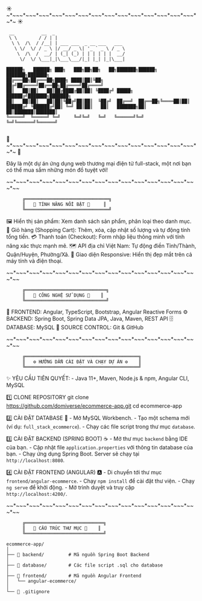 
☀️ ~*~*~*~*~*~*~*~*~*~*~*~*~*~*~*~*~*~*~*~*~*~*~*~*~*~*~*~*~*~*~*~*~*~*~*~*~*~*~*~*~*~*~*~*~ ☀️
```
 __          __  _                                        
 \ \        / / | |                                      
  \ \  /\  / /__| | ___ ___  _ __ ___   ___ 
   \ \/  \/ / _ \ |/ __/ _ \| '_ ` _ \ / _ \
    \  /\  /  __/ | (_| (_) | | | | | |  __/
     \/  \/ \___|_|\___\___/|_| |_| |_|\___|

██████╗   ██████╗ ███╗   ███╗██╗██╗   ██╗███████╗██████╗  ███████╗███████╗
██╔═══██╗██╔═══██╗████╗ ████║██║╚██╗ ██╔╝██╔════╝██╔══██╗██╔════╝██╔════╝
██║   ██║██║   ██║██╔████╔██║██║ ╚████╔╝ █████╗  ██████╔╝███████╗███████╗
██║   ██║██║   ██║██║╚██╔╝██║██║  ╚██╔╝  ██╔══╝  ██╔══██╗╚════██║██║
██████╔╝ ╚██████╔╝██║ ╚═╝ ██║██║   ██║   ███████╗██║  ██║███████║███████║
╚═════╝  ╚═════╝ ╚═╝     ╚═╝╚═╝   ╚═╝   ╚══════╝╚═╝  ╚═╝╚══════╝╚══════╝
 
```
🌸 ~*~*~*~*~*~*~*~*~*~*~*~*~*~*~*~*~*~*~*~*~*~*~*~*~*~*~*~*~*~*~*~*~*~*~*~*~*~*~*~*~*~*~*~*~ 🌸

Đây là một dự án ứng dụng web thương mại điện tử full-stack, một nơi bạn có thể mua sắm những món đồ tuyệt vời!

*~*~*~*~*~*~*~*~*~*~*~*~*~*~*~*~*~*~*~*~*~*~*~*~*~*~*~*~*~*~*~*~*~*~*~*~*~*~*~*~*~*~*~*~*~*~*

          ╔═══════════════════════════════╗
          ║   🚀 TÍNH NĂNG NỔI BẬT 🚀     ║
          ╚═══════════════════════════════╝

🖼️  Hiển thị sản phẩm: Xem danh sách sản phẩm, phân loại theo danh mục.
🛒  Giỏ hàng (Shopping Cart): Thêm, xóa, cập nhật số lượng và tự động tính tổng tiền.
💳  Thanh toán (Checkout): Form nhập liệu thông minh với tính năng xác thực mạnh mẽ.
🗺️  API địa chỉ Việt Nam: Tự động điền Tỉnh/Thành, Quận/Huyện, Phường/Xã.
📱  Giao diện Responsive: Hiển thị đẹp mắt trên cả máy tính và điện thoại.

*~*~*~*~*~*~*~*~*~*~*~*~*~*~*~*~*~*~*~*~*~*~*~*~*~*~*~*~*~*~*~*~*~*~*~*~*~*~*~*~*~*~*~*~*~*~*

          ╔══════════════════════════════╗
          ║   🧰 CÔNG NGHỆ SỬ DỤNG 🧰    ║
          ╚══════════════════════════════╝

🎨 FRONTEND: Angular, TypeScript, Bootstrap, Angular Reactive Forms
⚙️ BACKEND: Spring Boot, Spring Data JPA, Java, Maven, REST API
🗄️ DATABASE: MySQL
🐙 SOURCE CONTROL: Git & GitHub

*~*~*~*~*~*~*~*~*~*~*~*~*~*~*~*~*~*~*~*~*~*~*~*~*~*~*~*~*~*~*~*~*~*~*~*~*~*~*~*~*~*~*~*~*~*~*

          ╔══════════════════════════════════════════╗
          ║   ⚙️ HƯỚNG DẪN CÀI ĐẶT VÀ CHẠY DỰ ÁN ⚙️    ║
          ╚══════════════════════════════════════════╝

✨ YÊU CẦU TIÊN QUYẾT:
    - Java 11+, Maven, Node.js & npm, Angular CLI, MySQL

1️⃣  CLONE REPOSITORY
    git clone https://github.com/domiverse/ecommerce-app.git
    cd ecommerce-app

2️⃣  CÀI ĐẶT DATABASE 💾
    - Mở MySQL Workbench.
    - Tạo một schema mới (ví dụ: `full_stack_ecommerce`).
    - Chạy các file script trong thư mục `database`.

3️⃣  CÀI ĐẶT BACKEND (SPRING BOOT) ☕
    - Mở thư mục `backend` bằng IDE của bạn.
    - Cập nhật file `application.properties` với thông tin database của bạn.
    - Chạy ứng dụng Spring Boot. Server sẽ chạy tại `http://localhost:8080`.

4️⃣  CÀI ĐẶT FRONTEND (ANGULAR) 🅰️
    - Di chuyển tới thư mục `frontend/angular-ecommerce`.
    - Chạy `npm install` để cài đặt thư viện.
    - Chạy `ng serve` để khởi động.
    - Mở trình duyệt và truy cập `http://localhost:4200/`.

*~*~*~*~*~*~*~*~*~*~*~*~*~*~*~*~*~*~*~*~*~*~*~*~*~*~*~*~*~*~*~*~*~*~*~*~*~*~*~*~*~*~*~*~*~*~*

          ╔═════════════════════════════╗
          ║   📁 CẤU TRÚC THƯ MỤC 📁    ║
          ╚═════════════════════════════╝

    ecommerce-app/
    │
    ├── 📁 backend/         # Mã nguồn Spring Boot Backend
    │
    ├── 📁 database/        # Các file script .sql cho database
    │
    ├── 📁 frontend/        # Mã nguồn Angular Frontend
    │   └── angular-ecommerce/
    │
    └── 📄 .gitignore
